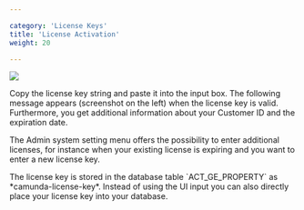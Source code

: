 ```yaml
---

category: 'License Keys'
title: 'License Activation'
weight: 20

---
```


<div class="row">
  <div class="col-xs-6 col-sm-6 col-md-3">
    <img data-img-thumb src="ref:asset:/assets/img/license-keys/license-key-success.png" />
  </div>
  <div class="col-xs-6 col-sm-6 col-md-9">
      <p>Copy the license key string and paste it into the input box. The following message appears (screenshot on the left) when the license key is valid. Furthermore, you get additional information about your Customer ID and the expiration date.</p>
      <p>The Admin system setting menu offers the possibility to enter additional licenses, for instance when your existing license is expiring and you want to enter a new license key.</p>
      <p>The license key is stored in the database table `ACT_GE_PROPERTY` as *camunda-license-key*. Instead of using the UI input you can also directly place your license key into your database.</p>
  </div>  
</div>
